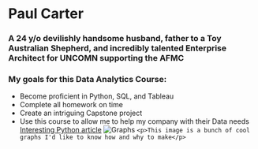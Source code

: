 # Paul Carter
### A 24 y/o devilishly handsome husband, father to a Toy Australian Shepherd, and incredibly talented Enterprise Architect for UNCOMN supporting the AFMC
### My goals for this Data Analytics Course:
* Become proficient in Python, SQL, and Tableau
* Complete all homework on time
* Create an intriguing Capstone project
* Use this course to allow me to help my company with their Data needs
[Interesting Python article](https://www.infoworld.com/article/3204016/what-is-python-powerful-intuitive-programming.html)
![Graphs](https://www.google.com/url?sa=i&url=https%3A%2F%2Fexcelcharts.com%2Fwordless-instructions-making-charts-tableau-edition%2F&psig=AOvVaw3BqOtzdwZDWnNGp72NJoz3&ust=1691086300933000&source=images&cd=vfe&opi=89978449&ved=0CBAQjRxqFwoTCKjOlsXJvoADFQAAAAAdAAAAABAJ)
`<p>This image is a bunch of cool graphs I'd like to know how and why to make</p>`
